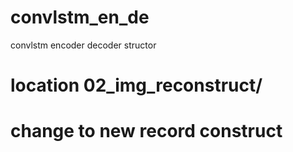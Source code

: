 # convlstm_en_de
convlstm encoder decoder structor
 
# location 02_img_reconstruct/
# change to new record construct
